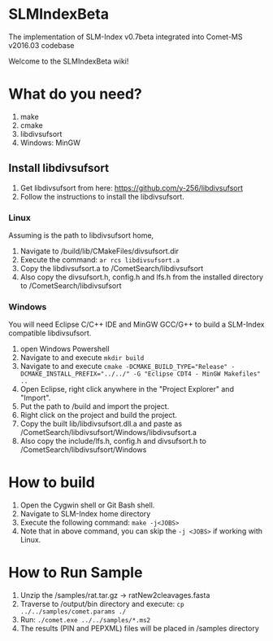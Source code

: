 # SLMIndexBeta
The implementation of SLM-Index v0.7beta integrated into Comet-MS v2016.03 codebase

Welcome to the SLMIndexBeta wiki!


# What do you need?
1. make
2. cmake
3. libdivsufsort
4. Windows: MinGW

## Install libdivsufsort
1. Get libdivsufsort from here: https://github.com/y-256/libdivsufsort
2. Follow the instructions to install the libdivsufsort.

### Linux
Assuming <lds> is the path to libdivsufsort home,
1. Navigate to <lds>/build/lib/CMakeFiles/divsufsort.dir
2. Execute the command: `ar rcs libdivsufsort.a`
3. Copy the libdivsufsort.a to <slmindexbeta>/CometSearch/libdivsufsort
4. Also copy the divsufsort.h, config.h and lfs.h from the installed directory to <slmindexbeta>/CometSearch/libdivsufsort

### Windows
You will need Eclipse C/C++ IDE and MinGW GCC/G++ to build a SLM-Index compatible libdivsufsort.
1. open Windows Powershell
2. Navigate to <lds> and execute `mkdir build`
3. Navigate to <lds> and execute `cmake -DCMAKE_BUILD_TYPE="Release" -DCMAKE_INSTALL_PREFIX="../../" -G "Eclipse CDT4 - MinGW Makefiles" ..`
4. Open Eclipse, right click anywhere in the "Project Explorer" and "Import".
5. Put the path to <lds>/build and import the project.
6. Right click on the project and build the project.
7. Copy the built lib/libdivsufsort.dll.a and paste as <slmindexbeta>/CometSearch/libdivsufsort/Windows/libdivsufsort.a
8. Also copy the include/lfs.h, config.h and divsufsort.h to <slmindexbeta>/CometSearch/libdivsufsort/Windows 

# How to build
1. Open the Cygwin shell or Git Bash shell.
1. Navigate to SLM-Index home directory <slmindexbeta>
2. Execute the following command: `make -j<JOBS>`
3. Note that in above command, you can skip the `-j <JOBS>` if working with Linux.

# How to Run Sample
1. Unzip the <slmindexbeta>/samples/rat.tar.gz -> ratNew2cleavages.fasta
2. Traverse to <slmindexbeta>/output/bin directory and execute: `cp ../../samples/comet.params ./`
3. Run: `./comet.exe ../../samples/*.ms2`
3. The results (PIN and PEPXML) files will be placed in <slmindexbeta>/samples directory
